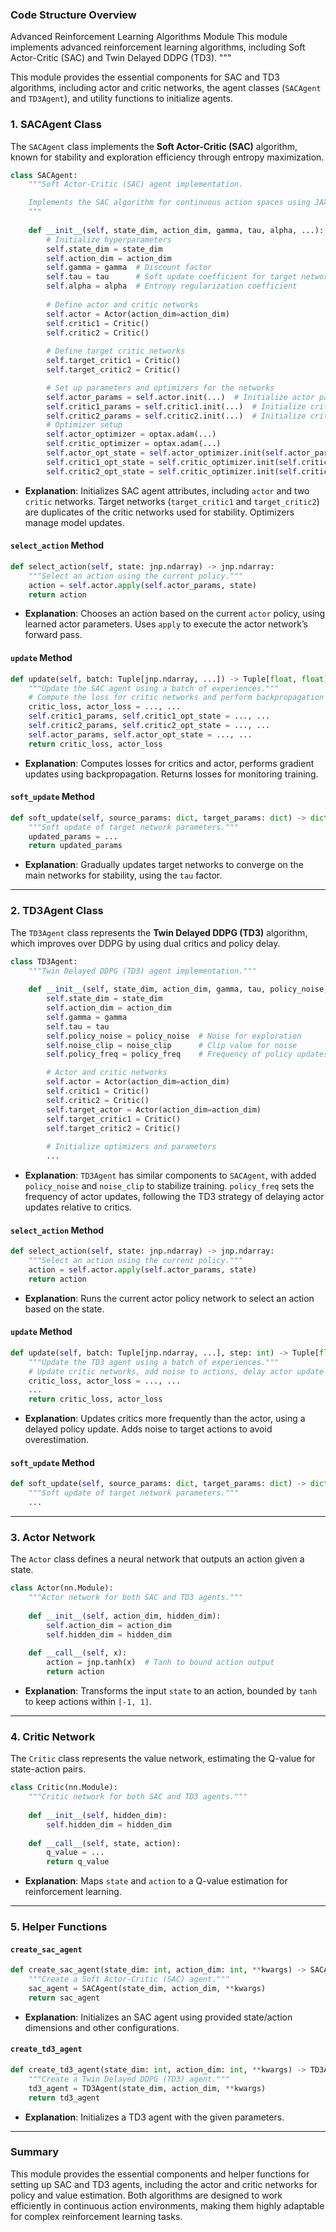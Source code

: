 ### Code Structure Overview

Advanced Reinforcement Learning Algorithms Module
This module implements advanced reinforcement learning algorithms,
including Soft Actor-Critic (SAC) and Twin Delayed DDPG (TD3).
"""

This module provides the essential components for SAC and TD3 algorithms, including actor and critic networks, the agent classes (`SACAgent` and `TD3Agent`), and utility functions to initialize agents.

### 1. **SACAgent Class**

The `SACAgent` class implements the **Soft Actor-Critic (SAC)** algorithm, known for stability and exploration efficiency through entropy maximization.

```python
class SACAgent:
    """Soft Actor-Critic (SAC) agent implementation.

    Implements the SAC algorithm for continuous action spaces using JAX and Flax.
    """
    
    def __init__(self, state_dim, action_dim, gamma, tau, alpha, ...):
        # Initialize hyperparameters
        self.state_dim = state_dim
        self.action_dim = action_dim
        self.gamma = gamma  # Discount factor
        self.tau = tau      # Soft update coefficient for target networks
        self.alpha = alpha  # Entropy regularization coefficient
        
        # Define actor and critic networks
        self.actor = Actor(action_dim=action_dim)
        self.critic1 = Critic()
        self.critic2 = Critic()
        
        # Define target critic networks
        self.target_critic1 = Critic()
        self.target_critic2 = Critic()

        # Set up parameters and optimizers for the networks
        self.actor_params = self.actor.init(...)  # Initialize actor parameters
        self.critic1_params = self.critic1.init(...)  # Initialize critic 1 parameters
        self.critic2_params = self.critic2.init(...)  # Initialize critic 2 parameters
        # Optimizer setup
        self.actor_optimizer = optax.adam(...)
        self.critic_optimizer = optax.adam(...)
        self.actor_opt_state = self.actor_optimizer.init(self.actor_params)
        self.critic1_opt_state = self.critic_optimizer.init(self.critic1_params)
        self.critic2_opt_state = self.critic_optimizer.init(self.critic2_params)
```

- **Explanation**: Initializes SAC agent attributes, including `actor` and two `critic` networks. Target networks (`target_critic1` and `target_critic2`) are duplicates of the critic networks used for stability. Optimizers manage model updates.

#### `select_action` Method

```python
def select_action(self, state: jnp.ndarray) -> jnp.ndarray:
    """Select an action using the current policy."""
    action = self.actor.apply(self.actor_params, state)
    return action
```

- **Explanation**: Chooses an action based on the current `actor` policy, using learned actor parameters. Uses `apply` to execute the actor network’s forward pass.

#### `update` Method

```python
def update(self, batch: Tuple[jnp.ndarray, ...]) -> Tuple[float, float]:
    """Update the SAC agent using a batch of experiences."""
    # Compute the loss for critic networks and perform backpropagation
    critic_loss, actor_loss = ..., ...
    self.critic1_params, self.critic1_opt_state = ..., ...
    self.critic2_params, self.critic2_opt_state = ..., ...
    self.actor_params, self.actor_opt_state = ..., ...
    return critic_loss, actor_loss
```

- **Explanation**: Computes losses for critics and actor, performs gradient updates using backpropagation. Returns losses for monitoring training.

#### `soft_update` Method

```python
def soft_update(self, source_params: dict, target_params: dict) -> dict:
    """Soft update of target network parameters."""
    updated_params = ...
    return updated_params
```

- **Explanation**: Gradually updates target networks to converge on the main networks for stability, using the `tau` factor.

---

### 2. **TD3Agent Class**

The `TD3Agent` class represents the **Twin Delayed DDPG (TD3)** algorithm, which improves over DDPG by using dual critics and policy delay.

```python
class TD3Agent:
    """Twin Delayed DDPG (TD3) agent implementation."""
    
    def __init__(self, state_dim, action_dim, gamma, tau, policy_noise, noise_clip, policy_freq, ...):
        self.state_dim = state_dim
        self.action_dim = action_dim
        self.gamma = gamma
        self.tau = tau
        self.policy_noise = policy_noise  # Noise for exploration
        self.noise_clip = noise_clip      # Clip value for noise
        self.policy_freq = policy_freq    # Frequency of policy updates

        # Actor and critic networks
        self.actor = Actor(action_dim=action_dim)
        self.critic1 = Critic()
        self.critic2 = Critic()
        self.target_actor = Actor(action_dim=action_dim)
        self.target_critic1 = Critic()
        self.target_critic2 = Critic()
        
        # Initialize optimizers and parameters
        ...
```

- **Explanation**: `TD3Agent` has similar components to `SACAgent`, with added `policy_noise` and `noise_clip` to stabilize training. `policy_freq` sets the frequency of actor updates, following the TD3 strategy of delaying actor updates relative to critics.

#### `select_action` Method

```python
def select_action(self, state: jnp.ndarray) -> jnp.ndarray:
    """Select an action using the current policy."""
    action = self.actor.apply(self.actor_params, state)
    return action
```

- **Explanation**: Runs the current actor policy network to select an action based on the state.

#### `update` Method

```python
def update(self, batch: Tuple[jnp.ndarray, ...], step: int) -> Tuple[float, float]:
    """Update the TD3 agent using a batch of experiences."""
    # Update critic networks, add noise to actions, delay actor update
    critic_loss, actor_loss = ..., ...
    ...
    return critic_loss, actor_loss
```

- **Explanation**: Updates critics more frequently than the actor, using a delayed policy update. Adds noise to target actions to avoid overestimation.

#### `soft_update` Method

```python
def soft_update(self, source_params: dict, target_params: dict) -> dict:
    """Soft update of target network parameters."""
    ...
```

---

### 3. **Actor Network**

The `Actor` class defines a neural network that outputs an action given a state.

```python
class Actor(nn.Module):
    """Actor network for both SAC and TD3 agents."""
    
    def __init__(self, action_dim, hidden_dim):
        self.action_dim = action_dim
        self.hidden_dim = hidden_dim
    
    def __call__(self, x):
        action = jnp.tanh(x)  # Tanh to bound action output
        return action
```

- **Explanation**: Transforms the input `state` to an action, bounded by `tanh` to keep actions within `[-1, 1]`.

---

### 4. **Critic Network**

The `Critic` class represents the value network, estimating the Q-value for state-action pairs.

```python
class Critic(nn.Module):
    """Critic network for both SAC and TD3 agents."""
    
    def __init__(self, hidden_dim):
        self.hidden_dim = hidden_dim
    
    def __call__(self, state, action):
        q_value = ...
        return q_value
```

- **Explanation**: Maps `state` and `action` to a Q-value estimation for reinforcement learning.

---

### 5. **Helper Functions**

#### `create_sac_agent`

```python
def create_sac_agent(state_dim: int, action_dim: int, **kwargs) -> SACAgent:
    """Create a Soft Actor-Critic (SAC) agent."""
    sac_agent = SACAgent(state_dim, action_dim, **kwargs)
    return sac_agent
```

- **Explanation**: Initializes an SAC agent using provided state/action dimensions and other configurations.

#### `create_td3_agent`

```python
def create_td3_agent(state_dim: int, action_dim: int, **kwargs) -> TD3Agent:
    """Create a Twin Delayed DDPG (TD3) agent."""
    td3_agent = TD3Agent(state_dim, action_dim, **kwargs)
    return td3_agent
```

- **Explanation**: Initializes a TD3 agent with the given parameters.

---

### Summary

This module provides the essential components and helper functions for setting up SAC and TD3 agents, including the actor and critic networks for policy and value estimation. Both algorithms are designed to work efficiently in continuous action environments, making them highly adaptable for complex reinforcement learning tasks.